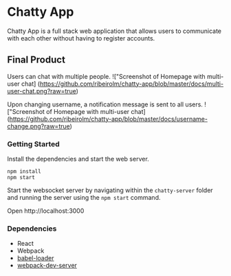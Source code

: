 Chatty App
=====================

Chatty App is a full stack web application that allows users to communicate with each other without having to register accounts.

## Final Product

Users can chat with multiple people.
!["Screenshot of Homepage with multi-user chat] (https://github.com/ribeirolm/chatty-app/blob/master/docs/multi-user-chat.png?raw=true)


Upon changing username, a notification message is sent to all users.
!["Screenshot of Homepage with multi-user chat] (https://github.com/ribeirolm/chatty-app/blob/master/docs/username-change.png?raw=true)


### Getting Started

Install the dependencies and start the web server.

```
npm install
npm start
```
Start the websocket server by navigating within the 
`chatty-server` folder and running the server using the `npm start` command.

Open http://localhost:3000 


### Dependencies

* React
* Webpack
* [babel-loader](https://github.com/babel/babel-loader)
* [webpack-dev-server](https://github.com/webpack/webpack-dev-server)
